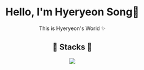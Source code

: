 <div align="center">

# Hello, I'm Hyeryeon Song👋

This is Hyeryeon's World ✨
  
 ## 🌟 Stacks 🌟
 

<!-- Followers -->
<img src="https://img.shields.io/github/followers/HyeryeonSong?style=social"/>

<!--
**HyeryeonSong/HyeryeonSong** is a ✨ _special_ ✨ repository because its `README.md` (this file) appears on your GitHub profile.

Here are some ideas to get you started:

- 🔭 I’m currently working on ...
- 🌱 I’m currently learning ...
- 👯 I’m looking to collaborate on ...
- 🤔 I’m looking for help with ...
- 💬 Ask me about ...
- 📫 How to reach me: ...
- 😄 Pronouns: ...
- ⚡ Fun fact: ...
-->

  
</div>
